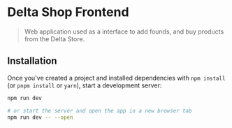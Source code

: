 # Delta Shop Frontend

> Web application used as a interface to add founds, and buy products from the Delta Store.

## Installation

Once you've created a project and installed dependencies with `npm install` (or `pnpm install` or `yarn`), start a development server:

```bash
npm run dev

# or start the server and open the app in a new browser tab
npm run dev -- --open
```
